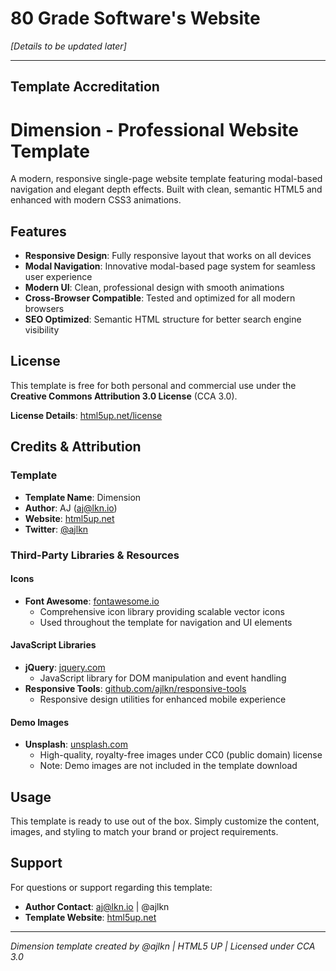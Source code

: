 # 80 Grade Software's Website

*[Details to be updated later]*

---

## Template Accreditation

# Dimension - Professional Website Template

A modern, responsive single-page website template featuring modal-based navigation and elegant depth effects. Built with clean, semantic HTML5 and enhanced with modern CSS3 animations.

## Features

- **Responsive Design**: Fully responsive layout that works on all devices
- **Modal Navigation**: Innovative modal-based page system for seamless user experience
- **Modern UI**: Clean, professional design with smooth animations
- **Cross-Browser Compatible**: Tested and optimized for all modern browsers
- **SEO Optimized**: Semantic HTML structure for better search engine visibility

## License

This template is free for both personal and commercial use under the **Creative Commons Attribution 3.0 License** (CCA 3.0).

**License Details**: [html5up.net/license](https://html5up.net/license)

## Credits & Attribution

### Template
- **Template Name**: Dimension
- **Author**: AJ (aj@lkn.io)
- **Website**: [html5up.net](https://html5up.net)
- **Twitter**: [@ajlkn](https://twitter.com/ajlkn)

### Third-Party Libraries & Resources

#### Icons
- **Font Awesome**: [fontawesome.io](https://fontawesome.io)
  - Comprehensive icon library providing scalable vector icons
  - Used throughout the template for navigation and UI elements

#### JavaScript Libraries
- **jQuery**: [jquery.com](https://jquery.com)
  - JavaScript library for DOM manipulation and event handling
- **Responsive Tools**: [github.com/ajlkn/responsive-tools](https://github.com/ajlkn/responsive-tools)
  - Responsive design utilities for enhanced mobile experience

#### Demo Images
- **Unsplash**: [unsplash.com](https://unsplash.com)
  - High-quality, royalty-free images under CC0 (public domain) license
  - Note: Demo images are not included in the template download

## Usage

This template is ready to use out of the box. Simply customize the content, images, and styling to match your brand or project requirements.

## Support

For questions or support regarding this template:
- **Author Contact**: aj@lkn.io | @ajlkn
- **Template Website**: [html5up.net](https://html5up.net)

---

*Dimension template created by @ajlkn | HTML5 UP | Licensed under CCA 3.0*
